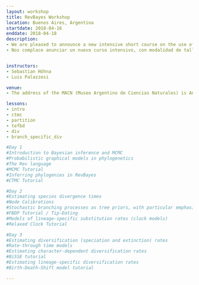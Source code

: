 ```yaml
---
layout: workshop
title: RevBayes Workshop
location: Buenos Aires, Argentina
startdate: 2018-04-16
enddate: 2018-04-18
description:
- We are pleased to announce a new intensive short course on the use of RevBayes—the new MrBayes—focused on Bayesian phylogenetic tree inference and diversification rate estimation. The course will be free of charge,  three full days in length and, and will take place at Museo Argentino de Ciencias Naturales (MACN-CONICET), Buenos Aires, Argentina from the 16th to the 18th of April, 2018. This course is primarily funded by the BAYLAT (Germany), with  support from the MACN-CONICET.  The course will be primarily taught in English. Applications may be written in English or Spanish and should be submitted online here by March 15th, 2018. Preference will go towards students with background in phylogenetics and a compelling motivation for taking the course.
- Nos complace anunciar un nuevo curso intensivo, con modalidad de taller, destinado a estudiantes de grado y posgrado, acerca del uso de RevBayes—el nuevo MrBayes—enfocado en la inferencia de árboles filogenéticos y en la estimación de tasas de diversificación. El curso será gratuito, tendrá una duración de tres días, y se dictará en el Museo Argentino de Ciencias Naturales "Bernardino Rivadavia" (MACN-CONICET), entre los días 16 y 18 de Abril de 2018. Este curso estará  financiado por BAYLAT (Alemania), y contará con el apoyo del MACN-CONICET.  El curso será dictado principalmente en inglés.  Las solicitudes pueden estar escritas en inglés o en español y deben ser completadas online aquí  antes del 15 de Marzo de 2018. Se dará preferencia a estudiantes con conocimientos de filogenética y que estén desarrollando investigaciones relacionadas a los temas del curso. Se espera que todos los estudiantes tengan un nivel básico de inglés científico. 


instructors:
- Sebastian Höhna
- Luis Palazzesi

venue:
- The address of the MACN (Museo Argentino de Ciencias Naturales) is Angel Gallardo 470 (the closest Metro station is Angel Gallardo, from the B line). A security officer will be at this staff entrance. He will give you directions to get to the "Salón de Actos", where the workshop will take place. It is located on the first floor, next to the Museología department. If you have any issues to get in, please contact us +54 91144341130 (Luis Palazzesi)

lessons:
- intro
- ctmc
- partition
- tefbd
- div
- branch_specific_div

#Day 1
#Introduction to Bayesian inference and MCMC
#Probabilistic graphical models in phylogenetics
#The Rev language
#MCMC Tutorial
#Inferring phylogenies in RevBayes
#CTMC Tutorial

#Day 2
#Estimating species divergence times
#Node Calibrations
#Stochastic branching processes as tree priors, with particular emphasis on the fossilized birth-death (FBD)
#FBDP Tutorial / Tip-Dating
#Models of lineage-specific substitution rates (clock models)
#Relaxed Clock Tutorial

#Day 3
#Estimating diversification (speciation and extinction) rates
#Rate-through time models
#Estimating character-dependent diversification rates
#BiSSE tutorial
#Estimating lineage-specific diversification rates
#Birth-Death-Shift model tutorial

---
```

